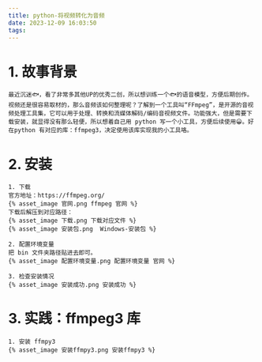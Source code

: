 ```yaml
---
title: python-将视频转化为音频
date: 2023-12-09 16:03:50
tags:
---
```


# 1. 故事背景
    最近沉迷🐟，看了非常多其他UP的优秀二创，所以想训练一个🐟的语音模型，方便后期创作。视频还是很容易取材的，那么音频该如何整理呢？了解到一个工具叫“FFmpeg”，是开源的音视频处理工具集，它可以用于处理、转换和流媒体解码/编码音视频文件。功能强大，但是需要下载安装，就显得没有那么轻便，所以想着自己用 python 写一个小工具，方便后续使用😀。好在python 有对应的库：ffmpeg3，决定使用该库实现我的小工具咯。

# 2. 安装
    1. 下载
    官方地址：https://ffmpeg.org/  
    {% asset_image 官网.png ffmpeg 官网 %}
    下载后解压到对应路径：
    {% asset_image 下载.png 下载对应文件 %}
    {% asset_image 安装包.png  Windows-安装包 %}

    2. 配置环境变量
    把 bin 文件夹路径贴进去即可。
    {% asset_image 配置环境变量.png 配置环境变量 官网 %}

    3. 检查安装情况
    {% asset_image 安装成功.png 安装成功 %}

    

# 3. 实践：ffmpeg3 库
    1. 安装 ffmpy3
    {% asset_image 安装ffmpy3.png 安装ffmpy3 %}
